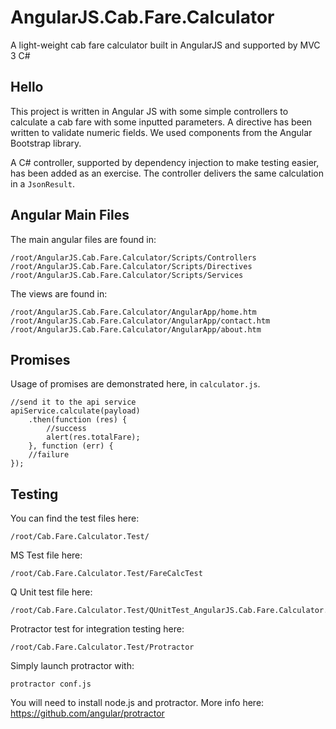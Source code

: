 # AngularJS.Cab.Fare.Calculator
A light-weight cab fare calculator built in AngularJS and supported by MVC 3 C#

## Hello

This project is written in Angular JS with some simple controllers to calculate a cab fare with some inputted parameters.  A directive has been written to validate numeric fields.  We used components from the Angular Bootstrap library.

A C# controller, supported by dependency injection to make testing easier, has been added as an exercise.  The controller delivers the same calculation in a `JsonResult`.

## Angular Main Files

The main angular files are found in:

    /root/AngularJS.Cab.Fare.Calculator/Scripts/Controllers
    /root/AngularJS.Cab.Fare.Calculator/Scripts/Directives
    /root/AngularJS.Cab.Fare.Calculator/Scripts/Services

The views are found in:

    /root/AngularJS.Cab.Fare.Calculator/AngularApp/home.htm
    /root/AngularJS.Cab.Fare.Calculator/AngularApp/contact.htm
    /root/AngularJS.Cab.Fare.Calculator/AngularApp/about.htm

## Promises
Usage of promises are demonstrated here, in `calculator.js`.

    //send it to the api service
    apiService.calculate(payload)
        .then(function (res) {
            //success
            alert(res.totalFare);
        }, function (err) {
        //failure
    });

## Testing

You can find the test files here:

    /root/Cab.Fare.Calculator.Test/
  
MS Test file here:

    /root/Cab.Fare.Calculator.Test/FareCalcTest
  
Q Unit test file here:

    /root/Cab.Fare.Calculator.Test/QUnitTest_AngularJS.Cab.Fare.Calculator.html
  
Protractor test for integration testing here:

    /root/Cab.Fare.Calculator.Test/Protractor
  
Simply launch protractor with:

    protractor conf.js
  
You will need to install node.js and protractor.  More info here: https://github.com/angular/protractor
